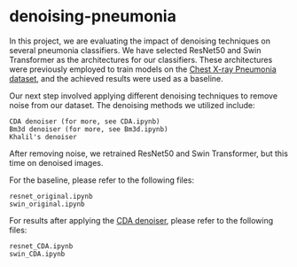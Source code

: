 # denoising-pneumonia
In this project, we are evaluating the impact of denoising techniques on several pneumonia classifiers. We have selected ResNet50 and Swin Transformer as the architectures for our classifiers. These architectures were previously employed to train models on the [Chest X-ray Pneumonia dataset](https://www.kaggle.com/datasets/paultimothymooney/chest-xray-pneumonia), and the achieved results were used as a baseline.

Our next step involved applying different denoising techniques to remove noise from our dataset. The denoising methods we utilized include:

    CDA denoiser (for more, see CDA.ipynb)
    Bm3d denoiser (for more, see Bm3d.ipynb)
    Khalil's denoiser

After removing noise, we retrained ResNet50 and Swin Transformer, but this time on denoised images.

For the baseline, please refer to the following files:

    resnet_original.ipynb
    swin_original.ipynb

For results after applying the [CDA denoiser](https://github.com/adam-mah/Medical-Image-Denoising), please refer to the following files:

    resnet_CDA.ipynb
    swin_CDA.ipynb
